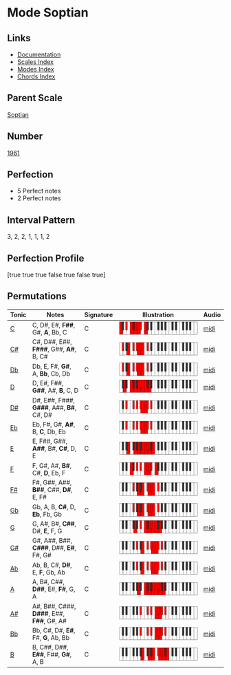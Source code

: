 # Mode Soptian

## Links

- [Documentation](index.md)
- [Scales Index](Scales.md)
- [Modes Index](Modes.md)
- [Chords Index](Chords.md)

## Parent Scale

[Soptian](ScaleSoptian.md)

## Number

[1961](https://ianring.com/musictheory/scales/1961)

## Perfection

- 5 Perfect notes
- 2 Perfect notes

## Interval Pattern

3, 2, 2, 1, 1, 1, 2

## Perfection Profile

[true true true false true false true]

## Permutations

| Tonic | Notes | Signature | Illustration | Audio |
|-------|-------|-----------|--------------|-------|
| [C](ModeCNaturalSoptian.md) | C, D#, E#, **F##**, G#, **A**, Bb, C | C | ![CNaturalSoptian](ModeCNaturalSoptian.png) | [midi](https://github.com/edipermadi/music/blob/main/docs/ModeCNaturalSoptian.mid?raw=true) |
| [C#](ModeCSharpSoptian.md) | C#, D##, E##, **F###**, G##, **A#**, B, C# | C | ![CSharpSoptian](ModeCSharpSoptian.png) | [midi](https://github.com/edipermadi/music/blob/main/docs/ModeCSharpSoptian.mid?raw=true) |
| [Db](ModeDFlatSoptian.md) | Db, E, F#, **G#**, A, **Bb**, Cb, Db | C | ![DFlatSoptian](ModeDFlatSoptian.png) | [midi](https://github.com/edipermadi/music/blob/main/docs/ModeDFlatSoptian.mid?raw=true) |
| [D](ModeDNaturalSoptian.md) | D, E#, F##, **G##**, A#, **B**, C, D | C | ![DNaturalSoptian](ModeDNaturalSoptian.png) | [midi](https://github.com/edipermadi/music/blob/main/docs/ModeDNaturalSoptian.mid?raw=true) |
| [D#](ModeDSharpSoptian.md) | D#, E##, F###, **G###**, A##, **B#**, C#, D# | C | ![DSharpSoptian](ModeDSharpSoptian.png) | [midi](https://github.com/edipermadi/music/blob/main/docs/ModeDSharpSoptian.mid?raw=true) |
| [Eb](ModeEFlatSoptian.md) | Eb, F#, G#, **A#**, B, **C**, Db, Eb | C | ![EFlatSoptian](ModeEFlatSoptian.png) | [midi](https://github.com/edipermadi/music/blob/main/docs/ModeEFlatSoptian.mid?raw=true) |
| [E](ModeENaturalSoptian.md) | E, F##, G##, **A##**, B#, **C#**, D, E | C | ![ENaturalSoptian](ModeENaturalSoptian.png) | [midi](https://github.com/edipermadi/music/blob/main/docs/ModeENaturalSoptian.mid?raw=true) |
| [F](ModeFNaturalSoptian.md) | F, G#, A#, **B#**, C#, **D**, Eb, F | C | ![FNaturalSoptian](ModeFNaturalSoptian.png) | [midi](https://github.com/edipermadi/music/blob/main/docs/ModeFNaturalSoptian.mid?raw=true) |
| [F#](ModeFSharpSoptian.md) | F#, G##, A##, **B##**, C##, **D#**, E, F# | C | ![FSharpSoptian](ModeFSharpSoptian.png) | [midi](https://github.com/edipermadi/music/blob/main/docs/ModeFSharpSoptian.mid?raw=true) |
| [Gb](ModeGFlatSoptian.md) | Gb, A, B, **C#**, D, **Eb**, Fb, Gb | C | ![GFlatSoptian](ModeGFlatSoptian.png) | [midi](https://github.com/edipermadi/music/blob/main/docs/ModeGFlatSoptian.mid?raw=true) |
| [G](ModeGNaturalSoptian.md) | G, A#, B#, **C##**, D#, **E**, F, G | C | ![GNaturalSoptian](ModeGNaturalSoptian.png) | [midi](https://github.com/edipermadi/music/blob/main/docs/ModeGNaturalSoptian.mid?raw=true) |
| [G#](ModeGSharpSoptian.md) | G#, A##, B##, **C###**, D##, **E#**, F#, G# | C | ![GSharpSoptian](ModeGSharpSoptian.png) | [midi](https://github.com/edipermadi/music/blob/main/docs/ModeGSharpSoptian.mid?raw=true) |
| [Ab](ModeAFlatSoptian.md) | Ab, B, C#, **D#**, E, **F**, Gb, Ab | C | ![AFlatSoptian](ModeAFlatSoptian.png) | [midi](https://github.com/edipermadi/music/blob/main/docs/ModeAFlatSoptian.mid?raw=true) |
| [A](ModeANaturalSoptian.md) | A, B#, C##, **D##**, E#, **F#**, G, A | C | ![ANaturalSoptian](ModeANaturalSoptian.png) | [midi](https://github.com/edipermadi/music/blob/main/docs/ModeANaturalSoptian.mid?raw=true) |
| [A#](ModeASharpSoptian.md) | A#, B##, C###, **D###**, E##, **F##**, G#, A# | C | ![ASharpSoptian](ModeASharpSoptian.png) | [midi](https://github.com/edipermadi/music/blob/main/docs/ModeASharpSoptian.mid?raw=true) |
| [Bb](ModeBFlatSoptian.md) | Bb, C#, D#, **E#**, F#, **G**, Ab, Bb | C | ![BFlatSoptian](ModeBFlatSoptian.png) | [midi](https://github.com/edipermadi/music/blob/main/docs/ModeBFlatSoptian.mid?raw=true) |
| [B](ModeBNaturalSoptian.md) | B, C##, D##, **E##**, F##, **G#**, A, B | C | ![BNaturalSoptian](ModeBNaturalSoptian.png) | [midi](https://github.com/edipermadi/music/blob/main/docs/ModeBNaturalSoptian.mid?raw=true) |
